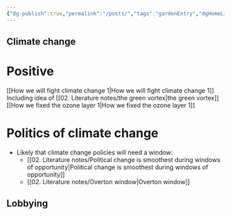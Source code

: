 ```yaml
---
{"dg-publish":true,"permalink":"/posts/","tags":"gardenEntry","dgHomeLink":true,"dgPassFrontmatter":false}
---
```


## Climate change

<div class="transclusion internal-embed is-loaded"><div class="markdown-embed">

<div class="markdown-embed-title">



</div>

# Positive

[[How we will fight climate change 1|How we will fight climate change 1]]
	Including idea of [[02. Literature notes/the green vortex|the green vortex]]
[[How we fixed the ozone layer 1|How we fixed the ozone layer 1]]


# Politics of climate change

- Likely that climate change policies will need a window:
	- [[02. Literature notes/Political change is smoothest during windows of opportunity|Political change is smoothest during windows of opportunity]]
	- [[02. Literature notes/Overton window|Overton window]]

</div></div>


## Lobbying 
